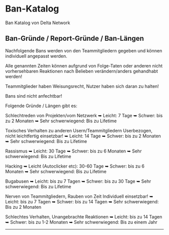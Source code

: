 # Ban-Katalog
Ban Katalog von Delta Network

Ban-Gründe / Report-Gründe / Ban-Längen
----------------------------------------------------------

Nachfolgende Bans werden von den Teammitgliedern gegeben und können individuell angepasst werden.

Alle genannten Zeiten können aufgrund von Folge-Taten oder anderen nicht vorhersehbaren Reaktionen nach Belieben verändern/anders gehandhabt werden!

Teammitglieder haben Weisungsrecht, Nutzer haben sich daran zu halten!

Bans sind nicht anfechtbar!



Folgende Gründe / Längen gibt es:

Schlechtreden von Projekten/vom Netzwerk
➥ Leicht: 7 Tage
➥ Schwer: bis zu 2 Monaten
➥ Sehr schwerwiegend: Bis zu Lifetime

Toxisches Verhalten zu anderen Usern/Teammitgliedern
Userbezogen, nicht leichtfertig einsetzbar!
➥ Leicht: 14 Tage
➥ Schwer: bis zu 2 Monaten
➥ Sehr schwerwiegend: Bis zu Lifetime

Rassismus
➥ Leicht: 30 Tage
➥ Schwer: bis zu 6 Monaten
➥ Sehr schwerwiegend: Bis zu Lifetime

Hacking
➥ Leicht (Autoclicker etc): 30-60 Tage
➥ Schwer: bis zu 6 Monaten
➥ Sehr schwerwiegend: Bis zu Lifetime

Bugabusen
➥ Leicht: bis zu 7 Tagen
➥ Schwer: bis zu 30 Tage
➥ Sehr schwerwiegend: Bis zu Lifetime

Nerven von Teammitgliedern, Rauben von Zeit
Individuell einsetzbar!
➥ Leicht: bis zu 7 Tagen
➥ Schwer: bis zu 14 Tagen
➥ Sehr schwerwiegend: Bis zu 2 Monaten

Schlechtes Verhalten, Unangebrachte Reaktionen
➥ Leicht: bis zu 14 Tagen
➥ Schwer: bis zu 1-2 Monaten
➥ Sehr schwerwiegend: Bis zu einem Jahr

----------------------------------------------------------


